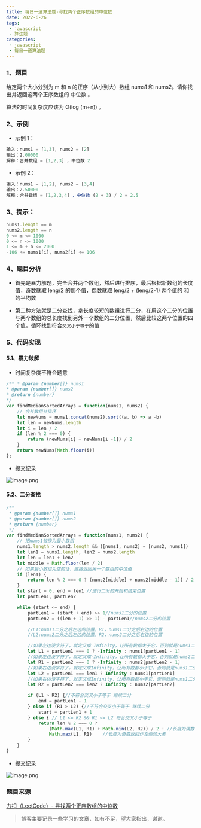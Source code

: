 ```yaml
---
title: 每日一道算法题-寻找两个正序数组的中位数
date: 2022-6-26
tags:
 - javascript
 - 算法题
categories: 
 - javascript
 - 每日一道算法题
---
```


### 1、题目

给定两个大小分别为 m 和 n 的正序（从小到大）数组 nums1 和 nums2。请你找出并返回这两个正序数组的 中位数 。

算法的时间复杂度应该为 O(log (m+n)) 。

### 2、示例

- 示例 1：

```js
输入：nums1 = [1,3], nums2 = [2]
输出：2.00000
解释：合并数组 = [1,2,3] ，中位数 2
```

- 示例 2：

```js
输入：nums1 = [1,2], nums2 = [3,4]
输出：2.50000
解释：合并数组 = [1,2,3,4] ，中位数 (2 + 3) / 2 = 2.5
```
### 3、提示：

```js
nums1.length == m
nums2.length == n
0 <= m <= 1000
0 <= n <= 1000
1 <= m + n <= 2000
-106 <= nums1[i], nums2[i] <= 106
```

### 4、题目分析

- 首先是暴力解题，完全合并两个数组，然后进行排序，最后根据新数组的长度值，奇数就取 leng/2 的那个值，偶数就取 leng/2 + (leng/2-1) 两个值的 和 的平均数

- 第二种方法就是二分查找，拿长度较短的数组进行二分，在用这个二分的位置与两个数组的总长度找到另外一个数组的二分位置，然后比较这两个位置的四个值，循环找到符合`交叉小于等于`的值


### 5、代码实现

#### 5.1、暴力破解

- 时间复杂度不符合题意

```js
/** * @param {number[]} nums1 
* @param {number[]} nums2
* @return {number} 
*/
var findMedianSortedArrays = function(nums1, nums2) {
    // 合并数组并排序
    let newNums = nums1.concat(nums2).sort((a, b) => a -b)
    let len = newNums.length
    let i = len / 2
    if (len % 2 === 0) { 
        return (newNums[i] + newNums[i -1]) / 2
    }
    return newNums[Math.floor(i)]
};
```
- 提交记录


![image.png](https://p1-juejin.byteimg.com/tos-cn-i-k3u1fbpfcp/7318d5d5540d464a912fed0e385db80b~tplv-k3u1fbpfcp-watermark.image?)

#### 5.2、二分查找

```js
/**
 * @param {number[]} nums1
 * @param {number[]} nums2
 * @return {number}
 */
var findMedianSortedArrays = function(nums1, nums2) {
    // 把nums1替换为最小数组
    nums1.length > nums2.length && ([nums1, nums2] = [nums2, nums1])
    let len1 = nums1.length, len2 = nums2.length
    let len = len1 + len2
    let middle = Math.floor(len / 2)
    // 如果最小数组为空的话，直接返回另一个数组的中位值
    if (len1) {
        return len % 2 === 0 ? (nums2[middle] + nums2[middle - 1]) / 2 : nums2[middle]
    }
    let start = 0, end = len1 //进行二分的开始和结束位置
    let partLen1, partLen2

    while (start <= end) {
        partLen1 = (start + end) >> 1//nums1二分的位置
        partLen2 = ((len + 1) >> 1) - partLen1//nums2二分的位置

        //L1:nums1二分之后左边的位置，R1，nums1二分之后右边的位置
        //L2:nums2二分之后左边的位置，R2，nums2二分之后右边的位置

        //如果左边没字符了，就定义成-Infinity，让所有数都大于它，否则就是nums1二分的位置左边一个
        let L1 = partLen1 === 0 ? -Infinity : nums1[partLen1 - 1]
        //如果左边没字符了，就定义成-Infinity，让所有数都大于它，否则就是nums2二分的位置左边一个
        let R1 = partLen2 === 0 ? -Infinity : nums2[partLen2 - 1]
        //如果右边没字符了，就定义成Infinity，让所有数都小于它，否则就是nums1二分的位置
        let L2 = partLen1 === len1 ? Infinity : nums1[partLen1]
        //如果右边没字符了，就定义成Infinity，让所有数都小于它，否则就是nums1二分的位置
        let R2 = partLen2 === len2 ? Infinity : nums2[partLen2]

        if (L1 > R2) {//不符合交叉小于等于 继续二分
            end = partLen1 - 1
        } else if (R1 > L2) {//不符合交叉小于等于 继续二分
            start = partLen1 + 1
        } else { // L1 <= R2 && R1 <= L2 符合交叉小于等于
            return len % 2 === 0 ?
                (Math.max(L1, R1) + Math.min(L2, R2)) / 2 : //长度为偶数返回作左侧较大者和右边较小者和的一半
                Math.max(L1, R1)	//长度为奇数返回作左侧较大者
        }
    }
}
```

- 提交记录

![image.png](https://p9-juejin.byteimg.com/tos-cn-i-k3u1fbpfcp/aa6e946a4b3e454a8003bb0dbcc18141~tplv-k3u1fbpfcp-watermark.image?)

### 题目来源

[力扣（LeetCode）- 寻找两个正序数组的中位数](https://leetcode.cn/problems/median-of-two-sorted-arrays)

> 博客主要记录一些学习的文章，如有不足，望大家指出，谢谢。